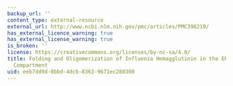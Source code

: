 ```yaml
---
backup_url: ''
content_type: external-resource
external_url: http://www.ncbi.nlm.nih.gov/pmc/articles/PMC398219/
has_external_licence_warning: true
has_external_license_warning: true
is_broken: ''
license: https://creativecommons.org/licenses/by-nc-sa/4.0/
title: Folding and Oligomerization of Influenza Hemagglutinin in the ER and the Intermediate
  Compartment
uid: eeb7dd9d-0bbd-4dcb-8363-9671ec280300
---
```

